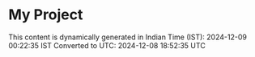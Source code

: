 # My Project

This content is dynamically generated in Indian Time (IST): 2024-12-09 00:22:35 IST
Converted to UTC: 2024-12-08 18:52:35 UTC
